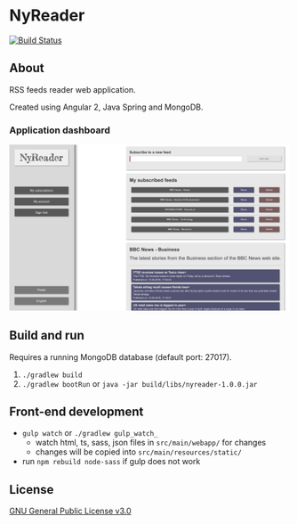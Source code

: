 # NyReader
[![Build Status](https://travis-ci.org/kamilduda/nyreader.svg?branch=master)](https://travis-ci.org/kamilduda/nyreader)

## About
RSS feeds reader web application.

Created using Angular 2, Java Spring and MongoDB.

### Application dashboard
![demo](/git_images/dash.png)

## Build and run
Requires a running MongoDB database (default port: 27017).

1. `./gradlew build`
2. `./gradlew bootRun` or `java -jar build/libs/nyreader-1.0.0.jar`

## Front-end development
* `gulp watch` or `./gradlew gulp_watch_`
    - watch html, ts, sass, json files in `src/main/webapp/` for changes
    - changes will be copied into `src/main/resources/static/`
* run `npm rebuild node-sass` if gulp does not work

## License
[GNU General Public License v3.0](/LICENSE.md)
